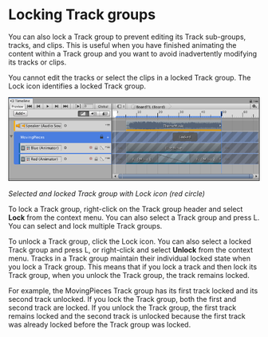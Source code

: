 # Locking Track groups 

You can also lock a Track group to prevent editing its Track sub-groups, tracks, and clips. This is useful when you have finished animating the content within a Track group and you want to avoid inadvertently modifying its tracks or clips. 

You cannot edit the tracks or select the clips in a locked Track group. The Lock icon identifies a locked Track group.

![Selected and locked Track group with Lock icon (red circle)](images/timeline_track_group_locked.png)

_Selected and locked Track group with Lock icon (red circle)_

To lock a Track group, right-click on the Track group header and select **Lock** from the context menu. You can also select a Track group and press L. You can select and lock multiple Track groups.

To unlock a Track group, click the Lock icon. You can also select a locked Track group and press L, or right-click and select **Unlock** from the context menu. Tracks in a Track group maintain their individual locked state when you lock a Track group. This means that if you lock a track  and then lock its Track group, when you unlock the Track group, the track remains locked. 

For example, the MovingPieces Track group has its first track locked and its second track unlocked. If you lock the Track group, both the first and second track are locked. If you unlock the Track group, the first track remains locked and the second track is unlocked because the first track was already locked before the Track group was locked.
         
